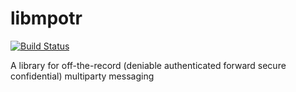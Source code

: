 libmpotr
========

[![Build Status](https://travis-ci.org/equalitie/libmpotr.svg?branch=master)](https://travis-ci.org/equalitie/libmpotr)

A library for off-the-record (deniable authenticated forward secure confidential) multiparty messaging
